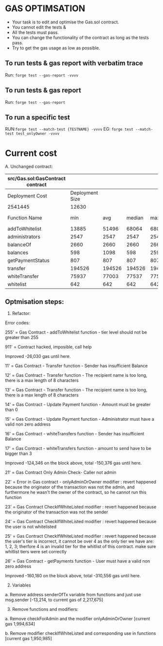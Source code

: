 # GAS OPTIMSATION

- Your task is to edit and optimise the Gas.sol contract.
- You cannot edit the tests &
- All the tests must pass.
- You can change the functionality of the contract as long as the tests pass.
- Try to get the gas usage as low as possible.

## To run tests & gas report with verbatim trace

Run: `forge test --gas-report -vvvv`

## To run tests & gas report

Run: `forge test --gas-report`

## To run a specific test

RUN:`forge test --match-test {TESTNAME} -vvvv`
EG: `forge test --match-test test_onlyOwner -vvvv`

# Current cost

A. Unchanged contract:

| src/Gas.sol:GasContract contract |                 |        |        |        |         |
| -------------------------------- | --------------- | ------ | ------ | ------ | ------- |
| Deployment Cost                  | Deployment Size |        |        |        |         |
| 2541445                          | 12630           |        |        |        |         |
| Function Name                    | min             | avg    | median | max    | # calls |
| addToWhitelist                   | 13885           | 51496  | 68064  | 68084  | 7       |
| administrators                   | 2547            | 2547   | 2547   | 2547   | 5       |
| balanceOf                        | 2660            | 2660   | 2660   | 2660   | 3       |
| balances                         | 598             | 1098   | 598    | 2598   | 4       |
| getPaymentStatus                 | 807             | 807    | 807    | 807    | 1       |
| transfer                         | 194526          | 194526 | 194526 | 194526 | 3       |
| whiteTransfer                    | 75937           | 77003  | 77537  | 77537  | 3       |
| whitelist                        | 642             | 642    | 642    | 642    | 2       |

## Optmisation steps:

1. Refactor:

Error codes:

255' = Gas Contract - addToWhitelist function - tier level should not be greater than 255

911' = Contract hacked, imposible, call help

Improved -26,030 gas until here.

11' = Gas Contract - Transfer function - Sender has insufficient Balance

12' = Gas Contract - Transfer function - The recipient name is too long, there is a max length of 8 characters

13' = Gas Contract - Transfer function - The recipient name is too long, there is a max length of 8 characters

14' = Gas Contract - Update Payment function - Amount must be greater than 0

15' = Gas Contract - Update Payment function - Administrator must have a valid non zero address

16' = Gas Contract - whiteTransfers function - Sender has insufficient Balance

17' = Gas Contract - whiteTransfers function - amount to send have to be bigger than 3

Improved -124,346 on the block above, total -150,376 gas until here.

21' = Gas Contract Only Admin Check- Caller not admin

22' = Error in Gas contract - onlyAdminOrOwner modifier : revert happened because the originator of the transaction was not the admin, and furthermore he wasn't the owner of the contract, so he cannot run this function

23' = Gas Contract CheckIfWhiteListed modifier : revert happened because the originator of the transaction was not the sender

24' = Gas Contract CheckIfWhiteListed modifier : revert happened because the user is not whitelisted

25' = Gas Contract CheckIfWhiteListed modifier : revert happened because the user's tier is incorrect, it cannot be over 4 as the only tier we have are: 1, 2, 3; therfore 4 is an invalid tier for the whitlist of this contract. make sure whitlist tiers were set correctly

26' = Gas Contract - getPayments function - User must have a valid non zero address

Improved -160,180 on the block above, total -310,556 gas until here.

2. Variables

a. Remove address senderOfTx variable from functions and just use msg.sender [-13,214, to current gas of 2,217,675]

3. Remove functions and modifiers:

a. Remove checkForAdmin and the modifier onlyAdminOrOwner [current gas 1,994,634]

b. Remove modifier checkIfWhiteListed and corresponding use in functions [current gas 1,950,985]
